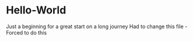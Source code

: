 # Hello-World
Just a beginning for a great start on a long journey
Had to change this file - Forced to do this
